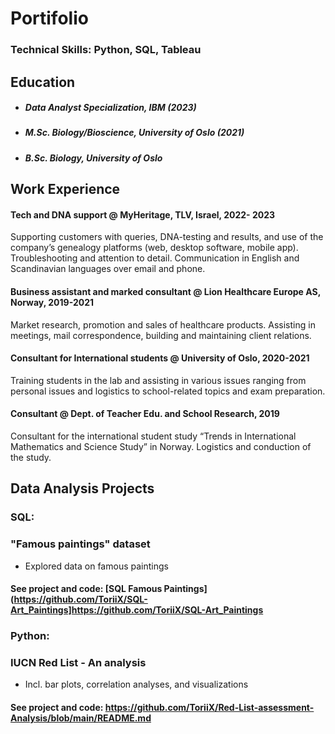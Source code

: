 # Portifolio 

### Technical Skills: Python, SQL, Tableau

## Education
- ##### Data Analyst Specialization, IBM (2023)
- ##### M.Sc. Biology/Bioscience, University of Oslo (2021)
- ##### B.Sc. Biology, University of Oslo 
 

## Work Experience

#### Tech and DNA support @ MyHeritage, TLV, Israel, 2022- 2023                                                                                                    
Supporting customers with queries, DNA-testing and results, and use of the company’s genealogy platforms (web, desktop software, mobile app). 
Troubleshooting and attention to detail. Communication in English and Scandinavian languages over email and phone.  

#### Business assistant and marked consultant @ Lion Healthcare Europe AS, Norway, 2019-2021                                                                      
Market research, promotion and sales of healthcare products. 
Assisting in meetings, mail correspondence, building and maintaining client relations. 

#### Consultant for International students @ University of Oslo, 2020-2021                                                                                
Training students in the lab and assisting in various issues ranging from personal issues and logistics to school-related topics and exam preparation. 
 
#### Consultant @ Dept. of Teacher Edu. and School Research, 2019
Consultant for the international student study “Trends in International Mathematics and Science Study” in Norway. Logistics and conduction of the study. 

## Data Analysis Projects
### SQL:
### "Famous paintings" dataset 
- Explored data on famous paintings 
#### See project and code: **[SQL Famous Paintings](https://github.com/ToriiX/SQL-Art_Paintings]https://github.com/ToriiX/SQL-Art_Paintings**

### Python:
### IUCN Red List - An analysis 
- Incl. bar plots, correlation analyses, and visualizations
#### See project and code: **https://github.com/ToriiX/Red-List-assessment-Analysis/blob/main/README.md**


